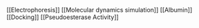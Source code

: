 [[Electrophoresis]]
[[Molecular dynamics simulation]]
[[Albumin]]
[[Docking]]
[[Pseudoesterase Activity]]
